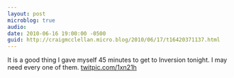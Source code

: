 ```yaml
---
layout: post
microblog: true
audio: 
date: 2010-06-16 19:00:00 -0500
guid: http://craigmcclellan.micro.blog/2010/06/17/t16420371137.html
---
```

It is a good thing I gave myself 45 minutes to get to Inversion tonight. I may need every one of them.  [twitpic.com/1xn21h](http://twitpic.com/1xn21h)
